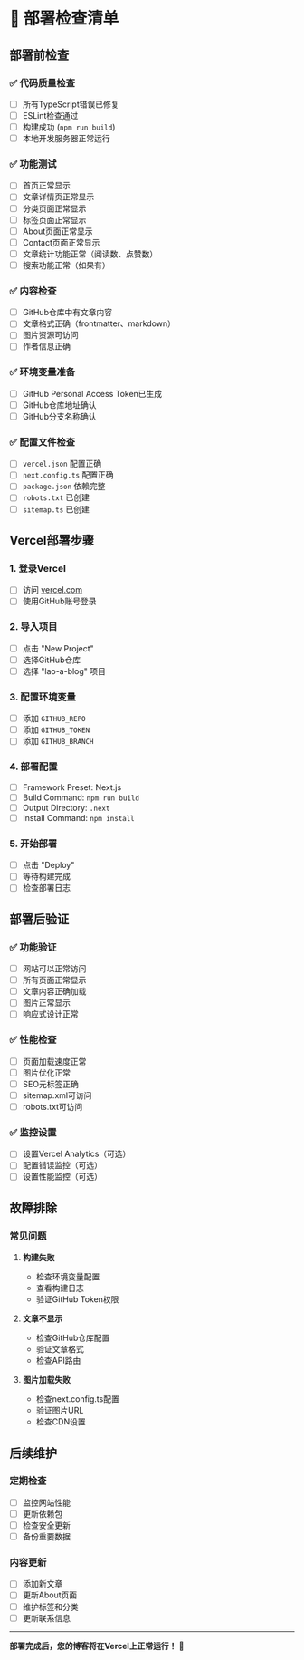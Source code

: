 # 🚀 部署检查清单

## 部署前检查

### ✅ 代码质量检查
- [ ] 所有TypeScript错误已修复
- [ ] ESLint检查通过
- [ ] 构建成功 (`npm run build`)
- [ ] 本地开发服务器正常运行

### ✅ 功能测试
- [ ] 首页正常显示
- [ ] 文章详情页正常显示
- [ ] 分类页面正常显示
- [ ] 标签页面正常显示
- [ ] About页面正常显示
- [ ] Contact页面正常显示
- [ ] 文章统计功能正常（阅读数、点赞数）
- [ ] 搜索功能正常（如果有）

### ✅ 内容检查
- [ ] GitHub仓库中有文章内容
- [ ] 文章格式正确（frontmatter、markdown）
- [ ] 图片资源可访问
- [ ] 作者信息正确

### ✅ 环境变量准备
- [ ] GitHub Personal Access Token已生成
- [ ] GitHub仓库地址确认
- [ ] GitHub分支名称确认

### ✅ 配置文件检查
- [ ] `vercel.json` 配置正确
- [ ] `next.config.ts` 配置正确
- [ ] `package.json` 依赖完整
- [ ] `robots.txt` 已创建
- [ ] `sitemap.ts` 已创建

## Vercel部署步骤

### 1. 登录Vercel
- [ ] 访问 [vercel.com](https://vercel.com)
- [ ] 使用GitHub账号登录

### 2. 导入项目
- [ ] 点击 "New Project"
- [ ] 选择GitHub仓库
- [ ] 选择 "lao-a-blog" 项目

### 3. 配置环境变量
- [ ] 添加 `GITHUB_REPO`
- [ ] 添加 `GITHUB_TOKEN`
- [ ] 添加 `GITHUB_BRANCH`

### 4. 部署配置
- [ ] Framework Preset: Next.js
- [ ] Build Command: `npm run build`
- [ ] Output Directory: `.next`
- [ ] Install Command: `npm install`

### 5. 开始部署
- [ ] 点击 "Deploy"
- [ ] 等待构建完成
- [ ] 检查部署日志

## 部署后验证

### ✅ 功能验证
- [ ] 网站可以正常访问
- [ ] 所有页面正常显示
- [ ] 文章内容正确加载
- [ ] 图片正常显示
- [ ] 响应式设计正常

### ✅ 性能检查
- [ ] 页面加载速度正常
- [ ] 图片优化正常
- [ ] SEO元标签正确
- [ ] sitemap.xml可访问
- [ ] robots.txt可访问

### ✅ 监控设置
- [ ] 设置Vercel Analytics（可选）
- [ ] 配置错误监控（可选）
- [ ] 设置性能监控（可选）

## 故障排除

### 常见问题
1. **构建失败**
   - 检查环境变量配置
   - 查看构建日志
   - 验证GitHub Token权限

2. **文章不显示**
   - 检查GitHub仓库配置
   - 验证文章格式
   - 检查API路由

3. **图片加载失败**
   - 检查next.config.ts配置
   - 验证图片URL
   - 检查CDN设置

## 后续维护

### 定期检查
- [ ] 监控网站性能
- [ ] 更新依赖包
- [ ] 检查安全更新
- [ ] 备份重要数据

### 内容更新
- [ ] 添加新文章
- [ ] 更新About页面
- [ ] 维护标签和分类
- [ ] 更新联系信息

---

**部署完成后，您的博客将在Vercel上正常运行！** 🎉
